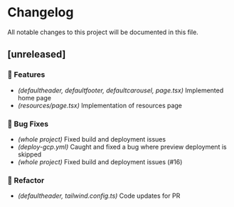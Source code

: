 # Changelog

All notable changes to this project will be documented in this file.

## [unreleased]

### 🚀 Features

- *(defaultheader, defaultfooter, defaultcarousel, page.tsx)* Implemented home page
- *(resources/page.tsx)* Implementation of resources page

### 🐛 Bug Fixes

- *(whole project)* Fixed build and deployment issues
- *(deploy-gcp.yml)* Caught and fixed a bug where preview deployment is skipped
- *(whole project)* Fixed build and deployment issues (#16)

### 🚜 Refactor

- *(defaultheader, tailwind.config.ts)* Code updates for PR

<!-- generated by git-cliff -->

